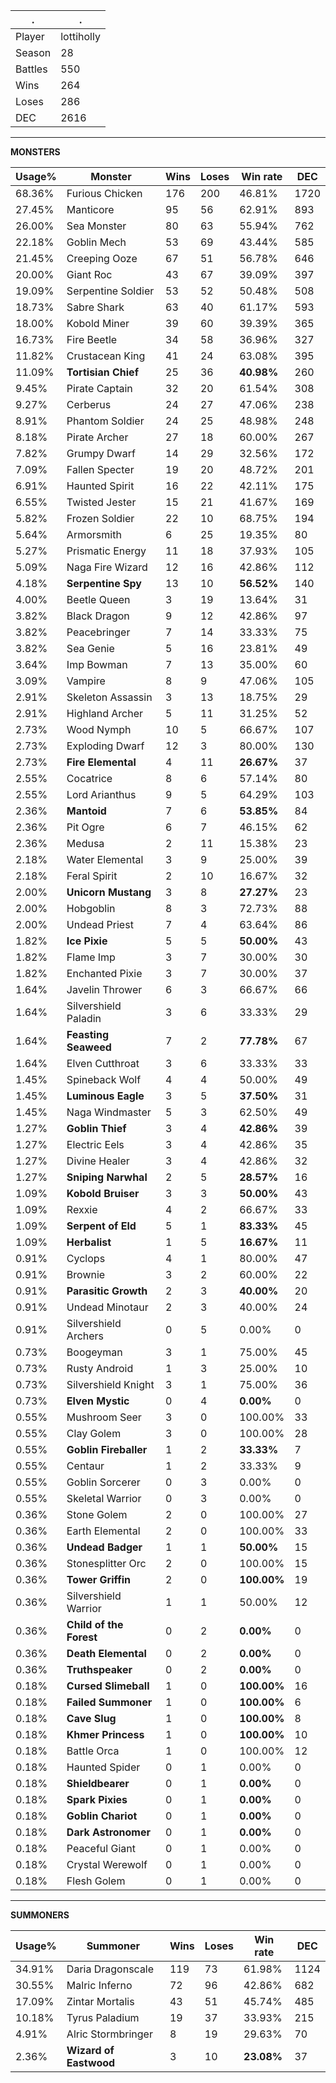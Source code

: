 .|.
|-|-
Player|lottiholly
Season|28
Battles|550
Wins|264
Loses|286
DEC|2616

---
**MONSTERS**

Usage%|Monster|Wins|Loses|Win rate|DEC|
-|-|-|-|-|-|
68.36%|Furious Chicken|176|200|46.81%|1720|
27.45%|Manticore|95|56|62.91%|893|
26.00%|Sea Monster|80|63|55.94%|762|
22.18%|Goblin Mech|53|69|43.44%|585|
21.45%|Creeping Ooze|67|51|56.78%|646|
20.00%|Giant Roc|43|67|39.09%|397|
19.09%|Serpentine Soldier|53|52|50.48%|508|
18.73%|Sabre Shark|63|40|61.17%|593|
18.00%|Kobold Miner|39|60|39.39%|365|
16.73%|Fire Beetle|34|58|36.96%|327|
11.82%|Crustacean King|41|24|63.08%|395|
11.09%|**Tortisian Chief**|25|36|**40.98%**|260|
9.45%|Pirate Captain|32|20|61.54%|308|
9.27%|Cerberus|24|27|47.06%|238|
8.91%|Phantom Soldier|24|25|48.98%|248|
8.18%|Pirate Archer|27|18|60.00%|267|
7.82%|Grumpy Dwarf|14|29|32.56%|172|
7.09%|Fallen Specter|19|20|48.72%|201|
6.91%|Haunted Spirit|16|22|42.11%|175|
6.55%|Twisted Jester|15|21|41.67%|169|
5.82%|Frozen Soldier|22|10|68.75%|194|
5.64%|Armorsmith|6|25|19.35%|80|
5.27%|Prismatic Energy|11|18|37.93%|105|
5.09%|Naga Fire Wizard|12|16|42.86%|112|
4.18%|**Serpentine Spy**|13|10|**56.52%**|140|
4.00%|Beetle Queen|3|19|13.64%|31|
3.82%|Black Dragon|9|12|42.86%|97|
3.82%|Peacebringer|7|14|33.33%|75|
3.82%|Sea Genie|5|16|23.81%|49|
3.64%|Imp Bowman|7|13|35.00%|60|
3.09%|Vampire|8|9|47.06%|105|
2.91%|Skeleton Assassin|3|13|18.75%|29|
2.91%|Highland Archer|5|11|31.25%|52|
2.73%|Wood Nymph|10|5|66.67%|107|
2.73%|Exploding Dwarf|12|3|80.00%|130|
2.73%|**Fire Elemental**|4|11|**26.67%**|37|
2.55%|Cocatrice|8|6|57.14%|80|
2.55%|Lord Arianthus|9|5|64.29%|103|
2.36%|**Mantoid**|7|6|**53.85%**|84|
2.36%|Pit Ogre|6|7|46.15%|62|
2.36%|Medusa|2|11|15.38%|23|
2.18%|Water Elemental|3|9|25.00%|39|
2.18%|Feral Spirit|2|10|16.67%|32|
2.00%|**Unicorn Mustang**|3|8|**27.27%**|23|
2.00%|Hobgoblin|8|3|72.73%|88|
2.00%|Undead Priest|7|4|63.64%|86|
1.82%|**Ice Pixie**|5|5|**50.00%**|43|
1.82%|Flame Imp|3|7|30.00%|30|
1.82%|Enchanted Pixie|3|7|30.00%|37|
1.64%|Javelin Thrower|6|3|66.67%|66|
1.64%|Silvershield Paladin|3|6|33.33%|29|
1.64%|**Feasting Seaweed**|7|2|**77.78%**|67|
1.64%|Elven Cutthroat|3|6|33.33%|33|
1.45%|Spineback Wolf|4|4|50.00%|49|
1.45%|**Luminous Eagle**|3|5|**37.50%**|31|
1.45%|Naga Windmaster|5|3|62.50%|49|
1.27%|**Goblin Thief**|3|4|**42.86%**|39|
1.27%|Electric Eels|3|4|42.86%|35|
1.27%|Divine Healer|3|4|42.86%|32|
1.27%|**Sniping Narwhal**|2|5|**28.57%**|16|
1.09%|**Kobold Bruiser**|3|3|**50.00%**|43|
1.09%|Rexxie|4|2|66.67%|33|
1.09%|**Serpent of Eld**|5|1|**83.33%**|45|
1.09%|**Herbalist**|1|5|**16.67%**|11|
0.91%|Cyclops|4|1|80.00%|47|
0.91%|Brownie|3|2|60.00%|22|
0.91%|**Parasitic Growth**|2|3|**40.00%**|20|
0.91%|Undead Minotaur|2|3|40.00%|24|
0.91%|Silvershield Archers|0|5|0.00%|0|
0.73%|Boogeyman|3|1|75.00%|45|
0.73%|Rusty Android|1|3|25.00%|10|
0.73%|Silvershield Knight|3|1|75.00%|36|
0.73%|**Elven Mystic**|0|4|**0.00%**|0|
0.55%|Mushroom Seer|3|0|100.00%|33|
0.55%|Clay Golem|3|0|100.00%|28|
0.55%|**Goblin Fireballer**|1|2|**33.33%**|7|
0.55%|Centaur|1|2|33.33%|9|
0.55%|Goblin Sorcerer|0|3|0.00%|0|
0.55%|Skeletal Warrior|0|3|0.00%|0|
0.36%|Stone Golem|2|0|100.00%|27|
0.36%|Earth Elemental|2|0|100.00%|33|
0.36%|**Undead Badger**|1|1|**50.00%**|15|
0.36%|Stonesplitter Orc|2|0|100.00%|15|
0.36%|**Tower Griffin**|2|0|**100.00%**|19|
0.36%|Silvershield Warrior|1|1|50.00%|12|
0.36%|**Child of the Forest**|0|2|**0.00%**|0|
0.36%|**Death Elemental**|0|2|**0.00%**|0|
0.36%|**Truthspeaker**|0|2|**0.00%**|0|
0.18%|**Cursed Slimeball**|1|0|**100.00%**|16|
0.18%|**Failed Summoner**|1|0|**100.00%**|6|
0.18%|**Cave Slug**|1|0|**100.00%**|8|
0.18%|**Khmer Princess**|1|0|**100.00%**|10|
0.18%|Battle Orca|1|0|100.00%|12|
0.18%|Haunted Spider|0|1|0.00%|0|
0.18%|**Shieldbearer**|0|1|**0.00%**|0|
0.18%|**Spark Pixies**|0|1|**0.00%**|0|
0.18%|**Goblin Chariot**|0|1|**0.00%**|0|
0.18%|**Dark Astronomer**|0|1|**0.00%**|0|
0.18%|Peaceful Giant|0|1|0.00%|0|
0.18%|Crystal Werewolf|0|1|0.00%|0|
0.18%|Flesh Golem|0|1|0.00%|0|

---
**SUMMONERS**

Usage%|Summoner|Wins|Loses|Win rate|DEC|
-|-|-|-|-|-|
34.91%|Daria Dragonscale|119|73|61.98%|1124|
30.55%|Malric Inferno|72|96|42.86%|682|
17.09%|Zintar Mortalis|43|51|45.74%|485|
10.18%|Tyrus Paladium|19|37|33.93%|215|
4.91%|Alric Stormbringer|8|19|29.63%|70|
2.36%|**Wizard of Eastwood**|3|10|**23.08%**|37|
